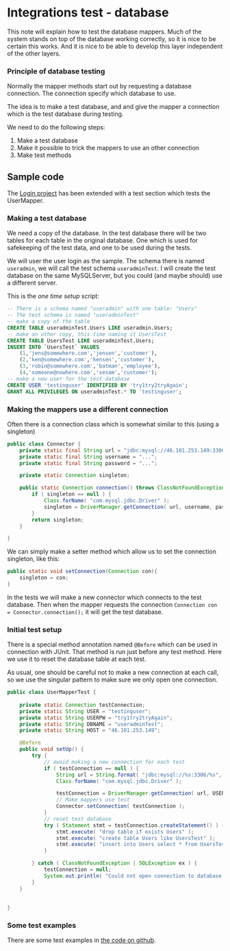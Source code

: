 # Integrations test - database
This note will explain how to test the database mappers. Much of the system stands on top of the database working correctly, so it is nice to be certain this works. And it is nice to be able to develop this layer independent of the other layers.

### Principle of database testing
Normally the mapper methods start out by requesting a database connection. The connection specify which database to use.

The idea is to make a test database, and and give the mapper a connection which is the test database during testing. 

We need to do the following steps:
1. Make a test database
2. Make it possible to trick the mappers to use an other connection
3. Make test methods

## Sample code
The [Login project](https://github.com/DAT2Sem2017E/Modul3LogInSample) has been extended with a test section which tests the UserMapper.

### Making a test database
We need a copy of the database. In the test database there will be two tables for each table in the original database. One which is used for safekeeping of the test data, and one to be used during the tests.

We will user the user login as the sample. The schema there is named `useradmin`, we will call the test schema `useradminTest`. I will create the test database on the same MySQLServer, but you could (and maybe should) use a different server.

This is the *one time setup* script:

```sql
-- There is a schema named "useradmin" with one table: "Users"
-- The test schema is named "useradminTest"
-- make a copy of the table
CREATE TABLE useradminTest.Users LIKE useradmin.Users;
-- make an other copy, this time naming it UsersTest
CREATE TABLE UsersTest LIKE useradminTest.Users;
INSERT INTO `UsersTest` VALUES 
    (1,'jens@somewhere.com','jensen','customer'),
    (2,'ken@somewhere.com','kensen','customer'),
    (3,'robin@somewhere.com','batman','employee'),
    (4,'someone@nowhere.com','sesam','customer');
-- make a new user for the test database
CREATE USER 'testinguser' IDENTIFIED BY 'try1try2tryAgain';
GRANT ALL PRIVILEGES ON useradminTest.* TO 'testinguser';
```

### Making the mappers use a different connection
Often there is a connection class which is somewhat similar to this (using a singleton)

```java
public class Connector {
    private static final String url = "jdbc:mysql://46.101.253.149:3306/useradmin";
    private static final String username = "...";
    private static final String password = "...";

    private static Connection singleton;

    public static Connection connection() throws ClassNotFoundException, SQLException  {
        if ( singleton == null ) {
            Class.forName( "com.mysql.jdbc.Driver" );
            singleton = DriverManager.getConnection( url, username, password );
        }
        return singleton;
    }

}
```

We can simply make a setter method which allow us to set the connection singleton, like this:

```java
public static void setConnection(Connection con){
	singleton = con;
}
```

In the tests we will make a new connector which connects to the test database. 
Then when the mapper requests the connection `Connection con = Connector.connection();` it will get the test database.

### Initial test setup
There is a special method annotation named `@Before` which can be used in connection with JUnit. That method is run just before any test method. Here we use it to reset the database table at each test.

As usual, one should be careful not to make a new connection at each call, so we use the singular pattern to make sure we only open one connection.

```java
public class UserMapperTest {
    
	private static Connection testConnection;
   	private static String USER = "testinguser";
	private static String USERPW = "try1try2tryAgain";
	private static String DBNAME = "useradminTest";
	private static String HOST = "46.101.253.149";

    @Before
    public void setUp() {
        try {
            // awoid making a new connection for each test
            if ( testConnection == null ) {
                String url = String.format( "jdbc:mysql://%s:3306/%s", HOST, DBNAME );
                Class.forName( "com.mysql.jdbc.Driver" );

                testConnection = DriverManager.getConnection( url, USER, USERPW );
                // Make mappers use test 
                Connector.setConnection( testConnection );
            }
            // reset test database
            try ( Statement stmt = testConnection.createStatement() ) {
                stmt.execute( "drop table if exists Users" );
                stmt.execute( "create table Users like UsersTest" );
                stmt.execute( "insert into Users select * from UsersTest" );
            }

        } catch ( ClassNotFoundException | SQLException ex ) {
            testConnection = null;
            System.out.println( "Could not open connection to database: " + ex.getMessage() );
        }
    }    
     
    
}
```

### Some test examples
There are some test examples in [the code on github](https://github.com/DAT2Sem2017E/Modul3LogInSample).
